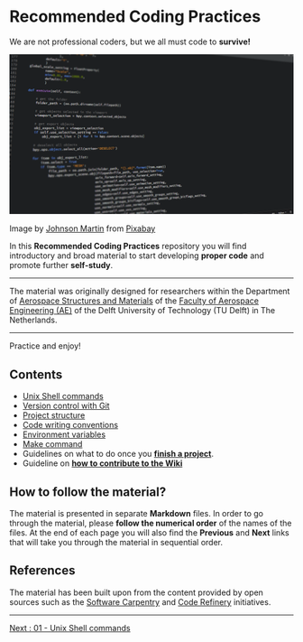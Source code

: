 # Recommended Coding Practices

We are not professional coders, but we all must code to **survive!** 

![code-1084923_1280](uploads/857a7670be55fd972ab8b9b91a40b973/code-1084923_1280.png)

Image by [Johnson Martin](https://pixabay.com/users/johnsonmartin-724525/?utm_source=link-attribution&amp;utm_medium=referral&amp;utm_campaign=image&amp;utm_content=1084923") from [Pixabay](https://pixabay.com/?utm_source=link-attribution&amp;utm_medium=referral&amp;utm_campaign=image&amp;utm_content=1084923)

In this **Recommended Coding Practices** repository you will find introductory and broad material to start developing **proper code** and promote further **self-study**. 

_______________________

The material was originally designed for researchers within the Department of [Aerospace Structures and Materials](https://www.tudelft.nl/lr/organisatie/afdelingen/aerospace-structures-and-materials) of the [Faculty of Aerospace Engineering (AE)](https://www.tudelft.nl/en/ae) of the Delft University of Technology (TU Delft) in The Netherlands. 
________________________

Practice and enjoy!

## Contents

- [Unix Shell commands](https://github.com/HeatherAn/recommended-coding-practices/blob/main/01-Unix-Shell-Commands.md)
- [Version control with Git](Version-Control-with-Git)
- [Project structure](Project-Structure)
- [Code writing conventions](Coding-Conventions)  
- [Environment variables](Environment-Variables) 
- [Make command](Make-Command)
- Guidelines on what to do once you [**finish a project**](What-to-do-once-I-finish).
- Guideline on [**how to contribute to the Wiki**](How-to-Change-the-Wiki)


## How to follow the material?

The material is presented in separate **Markdown** files. In order to go through the material, please **follow the numerical order** of the names of the files. At the end of each page you will also find the **Previous** and **Next** links that will take you through the material in sequential order.


## References

The material has been built upon from the content provided by open sources such as the [Software Carpentry](https://software-carpentry.org/) and [Code Refinery](https://coderefinery.org/) initiatives.

_________________________

[Next     : 01 - Unix Shell commands](https://github.com/HeatherAn/recommended-coding-practices/blob/main/01-Unix-Shell-Commands.md)